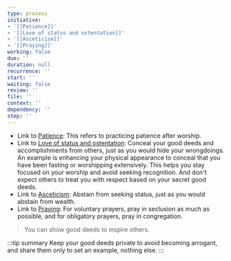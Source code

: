 ```yaml
---
type: process
initiative:
- '[[Patience]]'
- '[[Love of status and ostentation]]'
- '[[Asceticism]]'
- '[[Praying]]'
working: false
due: ''
duration: null
recurrence: ''
start: ''
waiting: false
review: ''
file: ''
context: ''
dependency: ''
step: ''
---
```


* Link to [Patience](docs/sidebar1/Initiatives/good%20traits/Patience.md): This refers to practicing patience after worship.
* Link to [Love of status and ostentation](docs/sidebar1/Initiatives/bad%20traits/Love%20of%20status%20and%20ostentation.md): Conceal your good deeds and accomplishments from others, just as you would hide your wrongdoings. An example is enhancing your physical appearance to conceal that you have been fasting or worshipping extensively. This helps you stay focused on your worship and avoid seeking recognition. And don't expect others to treat you with respect based on your secret good deeds.
* Link to [Asceticism](docs/sidebar1/Initiatives/good%20traits/Asceticism.md): Abstain from seeking status, just as you would abstain from wealth.
* Link to [Praying](docs/sidebar1/Initiatives/worship/Praying.md): For voluntary prayers, pray in seclusion as much as possible, and for obligatory prayers, pray in congregation.

> You can show good deeds to inspire others.

:::tip summary
Keep your good deeds private to avoid becoming arrogant, and share them only to set an example, nothing else.
:::
